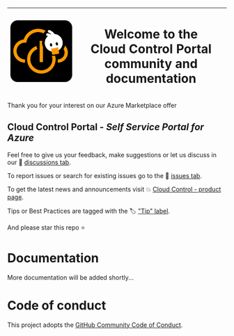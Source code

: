|  <img src='docs/img/cloud-control.png' width='250' />   |   <h1> Welcome to the </br>**Cloud Control Portal** </br> community and documentation </h1> |  
| ---- | ---- |

Thank you for your interest on our Azure Marketplace offer  
## **Cloud Control Portal - _Self Service Portal for Azure_**

Feel free to give us your feedback, make suggestions or let us discuss in our 📢 [discussions tab](../../discussions?discussions_q=label%3A"Cloud+Control+Portal").

To report issues or search for existing issues go to the 🔎 [issues tab](../../issues?q=is%3Aissue+is%3Aopen+label%3A"Cloud+Control+Portal").

To get the latest news and announcements visit 💥 [Cloud Control - product page](https://whiteduck.de/produkte/cloud-control/).

Tips or Best Practices are tagged with the 🏷 ["Tip" label](../../discussions?discussions_q=label%3A"Cloud+Control+Portal"+label%3Atip).

And please star this repo ⭐  

# Documentation

More documentation will be added shortly...

# Code of conduct

This project adopts the [GitHub Community Code of Conduct](https://docs.github.com/en/site-policy/github-terms/github-community-code-of-conduct).  
